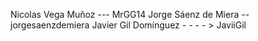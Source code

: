 Nicolas Vega Muñoz --- MrGG14
Jorge Sáenz de Miera -- jorgesaenzdemiera
Javier Gil Domínguez - - - - > JaviiGil 